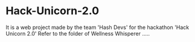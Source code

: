 # Hack-Unicorn-2.0
It is a web project made by the team 'Hash Devs' for the hackathon 'Hack Unicorn 2.0'
Refer to the folder of Wellness Whisperer .....
